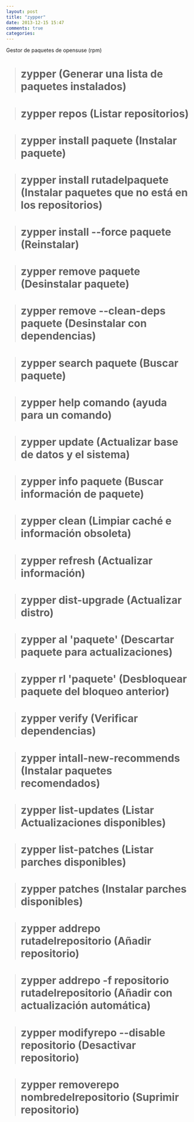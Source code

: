 ```yaml
---
layout: post
title: "zypper"
date: 2013-12-15 15:47
comments: true
categories: 
---
```

Gestor de paquetes de opensuse (rpm)

># zypper (Generar una lista de paquetes instalados)

># zypper repos (Listar repositorios)

># zypper install paquete  (Instalar paquete)

># zypper install rutadelpaquete (Instalar paquetes que no está en los repositorios)

># zypper install --force paquete (Reinstalar)

># zypper remove paquete (Desinstalar paquete)

># zypper remove --clean-deps paquete (Desinstalar con dependencias)

># zypper search paquete (Buscar paquete)

># zypper help comando (ayuda para un comando)

># zypper update (Actualizar base de datos y el sistema)

># zypper info paquete (Buscar información de paquete)

># zypper clean (Limpiar caché e información obsoleta)

># zypper refresh (Actualizar información)

># zypper dist-upgrade (Actualizar distro)

># zypper al 'paquete' (Descartar paquete para actualizaciones)

># zypper rl 'paquete' (Desbloquear paquete del bloqueo anterior)

># zypper verify (Verificar dependencias)

># zypper intall-new-recommends (Instalar paquetes recomendados)

># zypper list-updates (Listar Actualizaciones disponibles)

># zypper list-patches (Listar parches disponibles)

># zypper patches (Instalar parches disponibles)

># zypper addrepo rutadelrepositorio (Añadir repositorio)

># zypper addrepo -f repositorio rutadelrepositorio (Añadir con actualización automática)

># zypper modifyrepo --disable repositorio (Desactivar repositorio)

># zypper removerepo nombredelrepositorio (Suprimir repositorio)

